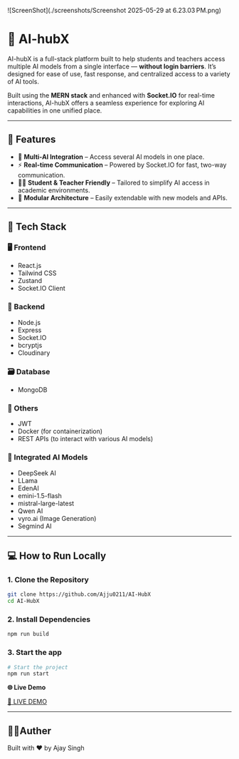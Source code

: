 ![ScreenShot](./screenshots/Screenshot 2025-05-29 at 6.23.03 PM.png)
# 🧠 AI-hubX

AI-hubX is a full-stack platform built to help students and teachers access multiple AI models from a single interface — **without login barriers**. It’s designed for ease of use, fast response, and centralized access to a variety of AI tools.

Built using the **MERN stack** and enhanced with **Socket.IO** for real-time interactions, AI-hubX offers a seamless experience for exploring AI capabilities in one unified place.

---

## 🚀 Features

- 🔗 **Multi-AI Integration** – Access several AI models in one place.
- ⚡ **Real-time Communication** – Powered by Socket.IO for fast, two-way communication.
- 🧑‍🏫 **Student & Teacher Friendly** – Tailored to simplify AI access in academic environments.
- 🧩 **Modular Architecture** – Easily extendable with new models and APIs.

---

## 🧰 Tech Stack

### 🖥️ Frontend
- React.js
- Tailwind CSS
- Zustand
- Socket.IO Client

### 🔧 Backend
- Node.js
- Express
- Socket.IO
- bcryptjs
- Cloudinary

### 🗃️ Database
- MongoDB

### 🧩 Others
- JWT
- Docker (for containerization)
- REST APIs (to interact with various AI models)

### 🧠 Integrated AI Models
- DeepSeek AI
- LLama
- EdenAI
- emini-1.5-flash
- mistral-large-latest
- Qwen AI
- vyro.ai (Image Generation)
- Segmind AI

---

## 💻 How to Run Locally

### 1. Clone the Repository

```bash
git clone https://github.com/Ajju0211/AI-HubX
cd AI-HubX
```
### 2. Install Dependencies
```bash
npm run build
```
### 3. Start the app
```bash
# Start the project
npm run start
```
**🌐 Live Demo**

[🔗 LIVE DEMO](https://ai-hub-h4lj6qtmj-ajju0211s-projects.vercel.app/)

---

## 👨‍🎓Auther
Built with ❤️ by Ajay Singh


